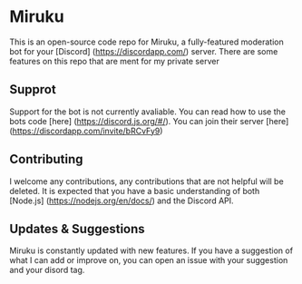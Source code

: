 # Miruku
This is an open-source code repo for Miruku, a fully-featured moderation bot for your [Discord] (https://discordapp.com/) server. There are some features on this repo that are ment for my private server

## Supprot
Support for the bot is not currently avaliable. You can read how to use the bots code [here] (https://discord.js.org/#/). You can join their server [here] (https://discordapp.com/invite/bRCvFy9)


## Contributing
I welcome any contributions, any contributions that are not helpful will be deleted. It is expected that you have a basic understanding of both [Node.js] (https://nodejs.org/en/docs/) and the Discord API.

## Updates & Suggestions
Miruku is constantly updated with new features. If you have a suggestion of what I can add or improve on, you can open an issue with your suggestion and your disord tag.